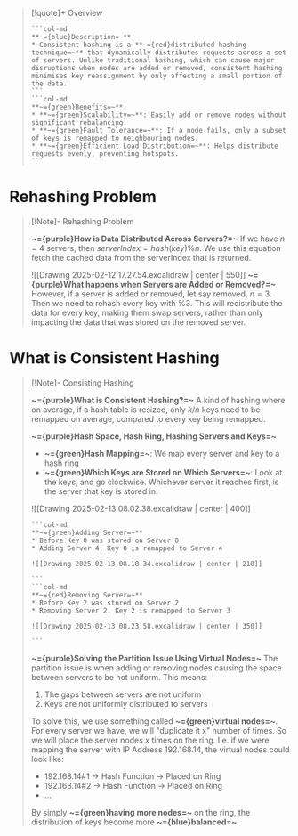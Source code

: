 > [!quote]+ Overview
>````col 
>```col-md 
> **~={blue}Description=~**:
> * Consistent hashing is a **~={red}distributed hashing technique=~** that dynamically distributes requests across a set of servers. Unlike traditional hashing, which can cause major disruptions when nodes are added or removed, consistent hashing minimises key reassignment by only affecting a small portion of the data.
>``` 
>```col-md 
>**~={green}Benefits=~**:
>* **~={green}Scalability=~**: Easily add or remove nodes without significant rebalancing. 
>* **~={green}Fault Tolerance=~**: If a node fails, only a subset of keys is remapped to neighbouring nodes. 
>* **~={green}Efficient Load Distribution=~**: Helps distribute requests evenly, preventing hotspots.
>``` 
>```` 
# Rehashing Problem

>[!Note]- Rehashing Problem
> <!-- Multiline -->
>**~={purple}How is Data Distributed Across Servers?=~**
>If we have $n=4$ servers, then $serverIndex = hash(key) \% n$. We use this equation fetch the cached data from the serverIndex that is returned.
>
> ![[Drawing 2025-02-12 17.27.54.excalidraw | center | 550]]
>**~={purple}What happens when Servers are Added or Removed?=~**
>However, if a server is added or removed, let say removed, $n=3$. Then we need to rehash every key with $\%3$. This will redistribute the data for every key, making them swap servers, rather than only impacting the data that was stored on the removed server.

# What is Consistent Hashing

>[!Note]- Consisting Hashing
> <!-- Multiline -->
>**~={purple}What is Consistent Hashing?=~**
>A kind of hashing where on average, if a hash table is resized, only $k/n$ keys need to be remapped on average, compared to every key being remapped.
>
>**~={purple}Hash Space, Hash Ring, Hashing Servers and Keys=~**
>* **~={green}Hash Mapping=~**: We map every server and key to a hash ring
>* **~={green}Which Keys are Stored on Which Servers=~**: Look at the keys, and go clockwise. Whichever server it reaches first, is the server that key is stored in.
>
> ![[Drawing 2025-02-13 08.02.38.excalidraw | center | 400]]
> 
>````col
>```col-md
>**~={green}Adding Server=~**
>* Before Key 0 was stored on Server 0
>* Adding Server 4, Key 0 is remapped to Server 4
>
> ![[Drawing 2025-02-13 08.18.34.excalidraw | center | 210]]
>
>```
>```col-md
>**~={red}Removing Server=~**
>* Before Key 2 was stored on Server 2
>* Removing Server 2, Key 2 is remapped to Server 3
>
> ![[Drawing 2025-02-13 08.23.58.excalidraw | center | 350]]
>
>```
>````
>
>**~={purple}Solving the Partition Issue Using Virtual Nodes=~**
>The partition issue is when adding or removing nodes causing the space between servers to be not uniform. This means:
>1. The gaps between servers are not uniform
>2. Keys are not uniformly distributed to servers
>
>To solve this, we use something called **~={green}virtual nodes=~**. For every server we have, we will "duplicate it x" number of times. So we will place the server nodes $x$ times on the ring. I.e. if we were mapping the server with IP Address 192.168.14, the virtual nodes could look like:
>* 192.168.14#1 -> Hash Function -> Placed on Ring
>* 192.168.14#2 -> Hash Function -> Placed on Ring
>* ...
>
>By simply **~={green}having more nodes=~** on the ring, the distribution of keys become more **~={blue}balanced=~**.
